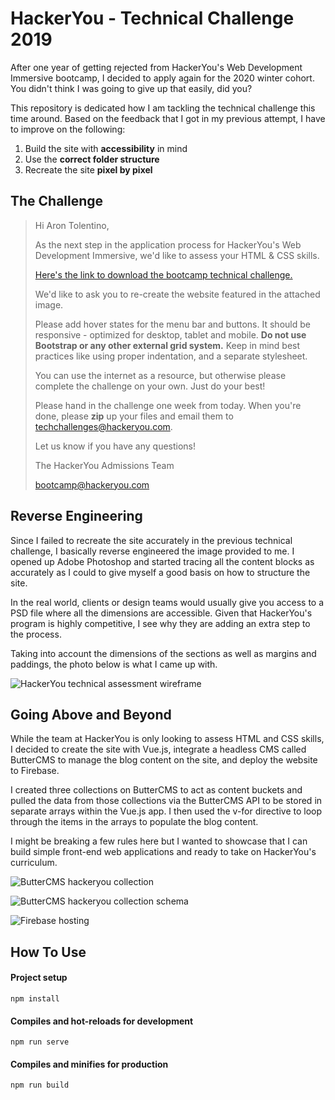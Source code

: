 # HackerYou - Technical Challenge 2019
After one year of getting rejected from HackerYou's Web Development Immersive bootcamp, I decided to apply again for the 2020 winter cohort. You didn't think I was going to give up that easily, did you?

This repository is dedicated how I am tackling the technical challenge this time around. Based on the feedback that I got in my previous attempt, I have to improve on the following:

 1. Build the site with **accessibility** in mind
 2. Use the **correct folder structure**
 3. Recreate the site **pixel by pixel** 

## The Challenge

> Hi Aron Tolentino,
> 
> As the next step in the application process for  HackerYou's Web
> Development Immersive, we'd like to assess your HTML & CSS skills.
> 
> [Here's the link to download the bootcamp technical
> challenge.](http://bootcamp-techtest.hackeryou.com/tech_challenge.zip)
> 
> We'd like to ask you to re-create the website featured in the attached
> image.
> 
> Please add hover states for the menu bar and buttons. It should be
> responsive - optimized for desktop, tablet and mobile.  **Do not use
> Bootstrap or any other external grid system.** Keep in mind best
> practices like using proper indentation, and a  separate stylesheet.
> 
> You can use the internet as a resource, but otherwise please complete
> the challenge on your own. Just do your best!
> 
> Please hand in the challenge one week from today. When you're done,
> please  **zip**  up your files and email them to 
> [techchallenges@hackeryou.com](mailto:techchallenges@hackeryou.com
> "mailto:techchallenges@hackeryou.com").
> 
> Let us know if you have any questions!
> 
> The  HackerYou  Admissions Team
> 
> [bootcamp@hackeryou.com](mailto:bootcamp@hackeryou.com)

## Reverse Engineering
Since I failed to recreate the site accurately in the previous technical challenge, I basically reverse engineered the image provided to me. I opened up Adobe Photoshop and started tracing all the content blocks as accurately as I could to give myself a good basis on how to structure the site. 

In the real world, clients or design teams would usually give you access to a PSD file where all the dimensions are accessible. Given that HackerYou's program is highly competitive, I see why they are adding an extra step to the process. 

Taking into account the dimensions of the sections as well as margins and paddings, the photo below is what I came up with. 

![HackerYou technical assessment wireframe](https://i.imgur.com/Q6zOq5o.jpg)

## Going Above and Beyond

While the team at HackerYou is only looking to assess HTML and CSS skills, I decided to create the site with Vue.js, integrate a headless CMS called ButterCMS to manage the blog content on the site, and deploy the website to Firebase.

I created three collections on ButterCMS to act as content buckets and pulled the data from those collections via the ButterCMS API to be stored in separate arrays within the Vue.js app. I then used the v-for directive to loop through the items in the arrays to populate the blog content. 

I might be breaking a few rules here but I wanted to showcase that I can build simple front-end web applications and ready to take on HackerYou's curriculum. 

![ButterCMS hackeryou collection](https://i.imgur.com/5LK36BE.png)

![ButterCMS hackeryou collection schema](https://i.imgur.com/c3TWZLF.png)

![Firebase hosting](https://i.imgur.com/51IqKxB.png)

## How To Use

#### Project setup
```
npm install
```

#### Compiles and hot-reloads for development
```
npm run serve
```

#### Compiles and minifies for production
```
npm run build
```
